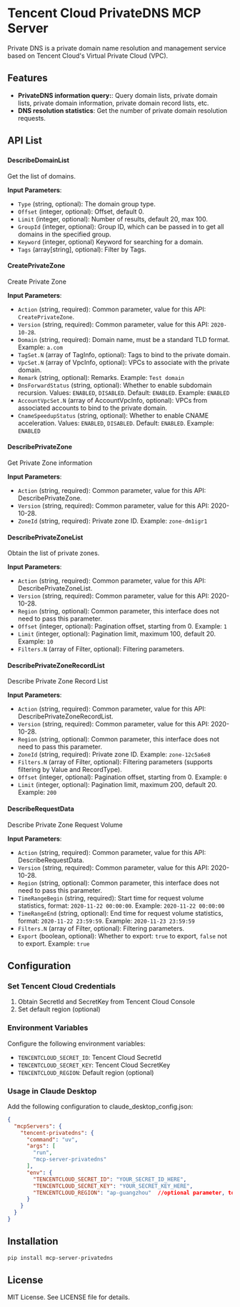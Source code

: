 # Tencent Cloud PrivateDNS MCP Server
Private DNS is a private domain name resolution and management service based on Tencent Cloud's Virtual Private Cloud (VPC).


## Features
- **PrivateDNS information query:**: Query domain lists, private domain lists, private domain information, private domain record lists, etc.
- **DNS resolution statistics**: Get the number of private domain resolution requests.



## API List
### 
#### DescribeDomainList
Get the list of domains.

**Input Parameters**:
- `Type` (string, optional): The domain group type.
- `Offset` (integer, optional): Offset, default 0.
- `Limit` (integer, optional): Number of results, default 20, max 100.
- `GroupId` (integer, optional): Group ID, which can be passed in to get all domains in the specified group.
- `Keyword` (integer, optional) Keyword for searching for a domain.
- `Tags` (array[string], optional): Filter by Tags.

#### CreatePrivateZone
Create Private Zone

**Input Parameters**:
- `Action` (string, required): Common parameter, value for this API: `CreatePrivateZone`.
- `Version` (string, required): Common parameter, value for this API: `2020-10-28`.
- `Domain` (string, required): Domain name, must be a standard TLD format.
  Example: `a.com`
- `TagSet.N` (array of TagInfo, optional): Tags to bind to the private domain.
- `VpcSet.N` (array of VpcInfo, optional): VPCs to associate with the private domain.
- `Remark` (string, optional): Remarks.
  Example: `Test domain`
- `DnsForwardStatus` (string, optional): Whether to enable subdomain recursion. Values: `ENABLED`, `DISABLED`. Default: `ENABLED`.
  Example: `ENABLED`
- `AccountVpcSet.N` (array of AccountVpcInfo, optional): VPCs from associated accounts to bind to the private domain.
- `CnameSpeedupStatus` (string, optional): Whether to enable CNAME acceleration. Values: `ENABLED`, `DISABLED`. Default: `ENABLED`.
  Example: `ENABLED`


#### DescribePrivateZone
Get Private Zone information

**Input Parameters**:
- `Action` (string, required): Common parameter, value for this API: DescribePrivateZone.
- `Version` (string, required): Common parameter, value for this API: 2020-10-28.
- `ZoneId` (string, required): Private zone ID.
Example: `zone-dm1igr1`

#### DescribePrivateZoneList
Obtain the list of private zones.

**Input Parameters**:
- `Action` (string, required): Common parameter, value for this API: DescribePrivateZoneList.
- `Version` (string, required): Common parameter, value for this API: 2020-10-28.
- `Region` (string, optional): Common parameter, this interface does not need to pass this parameter.
- `Offset` (integer, optional): Pagination offset, starting from 0.
  Example: `1`
- `Limit` (integer, optional): Pagination limit, maximum 100, default 20.
  Example: `10`
- `Filters.N` (array of Filter, optional): Filtering parameters.

#### DescribePrivateZoneRecordList
Describe Private Zone Record List

**Input Parameters**:
- `Action` (string, required): Common parameter, value for this API: DescribePrivateZoneRecordList.
- `Version` (string, required): Common parameter, value for this API: 2020-10-28.
- `Region` (string, optional): Common parameter, this interface does not need to pass this parameter.
- `ZoneId` (string, required): Private zone ID.
  Example: `zone-12c5a6e8`
- `Filters.N` (array of Filter, optional): Filtering parameters (supports filtering by Value and RecordType).
- `Offset` (integer, optional): Pagination offset, starting from 0.
  Example: `0`
- `Limit` (integer, optional): Pagination limit, maximum 200, default 20.
  Example: `200`

#### DescribeRequestData
Describe Private Zone Request Volume

**Input Parameters**:
- `Action` (string, required): Common parameter, value for this API: DescribeRequestData.
- `Version` (string, required): Common parameter, value for this API: 2020-10-28.
- `Region` (string, optional): Common parameter, this interface does not need to pass this parameter.
- `TimeRangeBegin` (string, required): Start time for request volume statistics, format: `2020-11-22 00:00:00`.
  Example: `2020-11-22 00:00:00`
- `TimeRangeEnd` (string, optional): End time for request volume statistics, format: `2020-11-22 23:59:59`.
  Example: `2020-11-23 23:59:59`
- `Filters.N` (array of Filter, optional): Filtering parameters.
- `Export` (boolean, optional): Whether to export: `true` to export, `false` not to export.
  Example: `true`


## Configuration
### Set Tencent Cloud Credentials
1. Obtain SecretId and SecretKey from Tencent Cloud Console
2. Set default region (optional)

### Environment Variables
Configure the following environment variables:
- `TENCENTCLOUD_SECRET_ID`: Tencent Cloud SecretId
- `TENCENTCLOUD_SECRET_KEY`: Tencent Cloud SecretKey  
- `TENCENTCLOUD_REGION`: Default region (optional)

### Usage in Claude Desktop
Add the following configuration to claude_desktop_config.json:

```json
{
  "mcpServers": {
    "tencent-privatedns": {
      "command": "uv",
      "args": [
        "run",
        "mcp-server-privatedns"
      ],
      "env": {
        "TENCENTCLOUD_SECRET_ID": "YOUR_SECRET_ID_HERE",
        "TENCENTCLOUD_SECRET_KEY": "YOUR_SECRET_KEY_HERE",
        "TENCENTCLOUD_REGION": "ap-guangzhou"  //optional parameter, to specify the region of tencent cloud API, default value is ap-guangzhou.
      }
    }
  }
}
```

## Installation
```sh
pip install mcp-server-privatedns
```

## License
MIT License. See LICENSE file for details.
